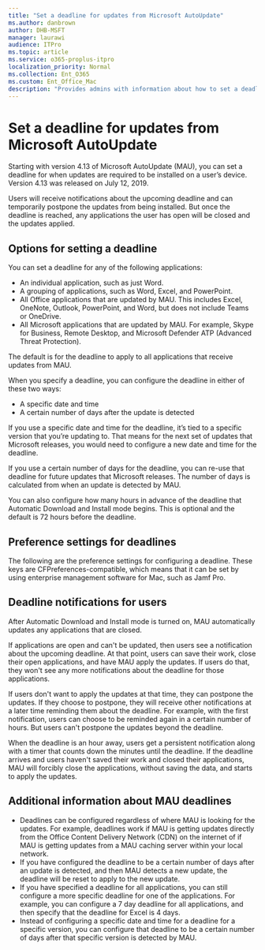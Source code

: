 ```yaml
---
title: "Set a deadline for updates from Microsoft AutoUpdate"
ms.author: danbrown
author: DHB-MSFT
manager: laurawi
audience: ITPro
ms.topic: article
ms.service: o365-proplus-itpro
localization_priority: Normal
ms.collection: Ent_O365
ms.custom: Ent_Office_Mac
description: "Provides admins with information about how to set a deadline for updates provided from Microsoft AutoUpdate (MAU)"
---
```


# Set a deadline for updates from Microsoft AutoUpdate

Starting with version 4.13 of Microsoft AutoUpdate (MAU), you can set a deadline for when updates are required to be installed on a user’s device. Version 4.13 was released on July 12, 2019.

Users will receive notifications about the upcoming deadline and can temporarily postpone the updates from being installed. But once the deadline is reached, any applications the user has open will be closed and the updates applied.

## Options for setting a deadline

You can set a deadline for any of the following applications:

- An individual application, such as just Word.
- A grouping of applications, such as Word, Excel, and PowerPoint.
- All Office applications that are updated by MAU. This includes Excel, OneNote, Outlook, PowerPoint, and Word, but does not include Teams or OneDrive.
- All Microsoft applications that are updated by MAU. For example, Skype for Business, Remote Desktop, and Microsoft Defender ATP (Advanced Threat Protection).

The default is for the deadline to apply to all applications that receive updates from MAU.

When you specify a deadline, you can configure the deadline in either of these two ways:
- A specific date and time
- A certain number of days after the update is detected

If you use a specific date and time for the deadline, it’s tied to a specific version that you’re updating to. That means for the next set of updates that Microsoft releases, you would need to configure a new date and time for the deadline.

If you use a certain number of days for the deadline, you can re-use that deadline for future updates that Microsoft releases. The number of days is calculated from when an update is detected by MAU.

You can also configure how many hours in advance of the deadline that Automatic Download and Install mode begins. This is optional and the default is 72 hours before the deadline.

## Preference settings for deadlines

The following are the preference settings for configuring a deadline. These keys are CFPreferences-compatible, which means that it can be set by using enterprise management software for Mac, such as Jamf Pro.

## Deadline notifications for users

After Automatic Download and Install mode is turned on, MAU automatically updates any applications that are closed.

If applications are open and can't be updated, then users see a notification about the upcoming deadline. At that point, users can save their work, close their open applications, and have MAU apply the updates. If users do that, they won't see any more notifications about the deadline for those applications.

If users don't want to apply the updates at that time, they can postpone the updates. If they choose to postpone, they will receive other notifications at a later time reminding them about the deadline. For example, with the first notification, users can choose to be reminded again in a certain number of hours. But users can't postpone the updates beyond the deadline.

When the deadline is an hour away, users get a persistent notification along with a timer that counts down the minutes until the deadline. If the deadline arrives and users haven't saved their work and closed their applications, MAU will forcibly close the applications, without saving the data, and starts to apply the updates.

## Additional information about MAU deadlines

- Deadlines can be configured regardless of where MAU is looking for the updates. For example, deadlines work if MAU is getting updates directly from the Office Content Delivery Network (CDN) on the internet of if MAU is getting updates from a MAU caching server within your local network.
- If you have configured the deadline to be a certain number of days after an update is detected, and then MAU detects a new update, the deadline will be reset to apply to the new update.
- If you have specified a deadline for all applications, you can still configure a more specific deadline for one of the applications. For example, you can configure a 7 day deadline for all applications, and then specify that the deadline for Excel is 4 days.
- Instead of configuring a specific date and time for a deadline for a specific version, you can configure that deadline to be a certain number of days after that specific version is detected by MAU.
